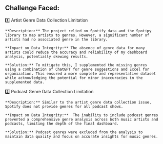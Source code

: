 ## Challenge Faced:  

:one: Artist Genre Data Collection Limitation  

    **Description:** The project relied on Spotify data and the Spotipy library to map artists to genres. However, a significant number of artists had no associated genre in the library.  

    **Impact on Data Integrity:** The absence of genre data for many artists could reduce the accuracy and reliability of my dashboard analysis, potentially skewing results.  

    **Solution:** To mitigate this, I supplemented the missing genres using a combination of ChatGPT for genre suggestions and Excel for organization. This ensured a more complete and representative dataset while acknowledging the potential for minor inaccuracies in the supplemented data.  

:two: Podcast Genre Data Collection Limitation  

    **Description:** Similar to the artist genre data collection issue, Spotify does not provide genres for all podcast shows. 

    **Impact on Data Integrity:**  The inability to include podcast genres prevented a comprehensive genre analysis across both music artists and podcasts, limiting the depth of the final dashboard.

    **Solution:** Podcast genres were excluded from the analysis to maintain data quality and focus on accurate insights for music genres.



